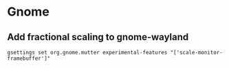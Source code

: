 # Gnome

## Add fractional scaling to gnome-wayland

```
gsettings set org.gnome.mutter experimental-features "['scale-monitor-framebuffer']"
```
